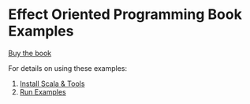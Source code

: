 # Effect Oriented Programming Book Examples

[Buy the book](https://effectorientedprogramming.com/)

For details on using these examples:
1. [Install Scala & Tools](https://effectorientedprogramming.com/guide/scalatools/)
1. [Run Examples](https://effectorientedprogramming.com/guide/examples/)
